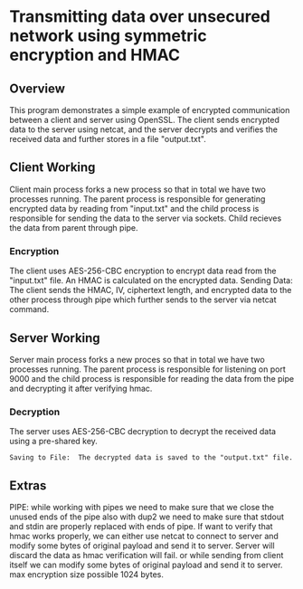 # Transmitting data over unsecured network using symmetric encryption and HMAC


## Overview

This program demonstrates a simple example of encrypted communication between a client and server using OpenSSL. The client sends encrypted data to the server using netcat, and the server decrypts and verifies the received data and further stores in a file "output.txt".


## Client Working
Client main process forks a new process so that in total we have two processes running. The parent process is responsible for generating encrypted data by reading from "input.txt" and the child process is responsible for sending the data to the server via sockets. Child recieves the data from parent through pipe.

### Encryption
The client uses AES-256-CBC encryption to encrypt data read from the "input.txt" file. An HMAC is calculated on the encrypted data.
Sending Data:
The client sends the HMAC, IV, ciphertext length, and encrypted data to the other process through pipe which further sends to the server via netcat command.

## Server Working
Server main process forks a new proces so that in total we have two processes running. The parent process is responsible for listening on port 9000 and the child process is responsible for reading the data from the pipe and decrypting it after verifying hmac.

### Decryption
The server uses AES-256-CBC decryption to decrypt the received data using a pre-shared key. 

`Saving to File:  The decrypted data is saved to the "output.txt" file.`

## Extras
PIPE:
while working with pipes we need to make sure that we close the unused ends of the pipe also with dup2 we need to make sure that stdout and stdin are properly replaced with ends of pipe.
If want to verify that hmac works properly, we can either use netcat to connect to server and modify some bytes of original payload and send it to server. Server will discard the data as hmac verification will fail. or while sending from client itself we can modify some bytes of original payload and send it to server.
max encryption size possible 1024 bytes.